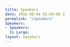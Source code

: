 ```yaml
---
title: Speakers
date: 2016-08-04 01:04:00 Z
permalink: "/speakers"
Speakers:
- Speakers: 
  Is Large: 
layout: speakers
---
```


